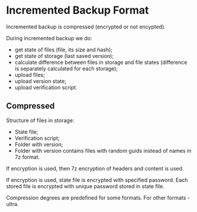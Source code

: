 # Incremented Backup Format

Incremented backup is compressed (encrypted or not encypted).

During incremented backup we do:
- get state of files (file, its size and hash);
- get state of storage (last saved version);
- calculate difference between files in storage and file states (difference is separately calculated for each storage);
- upload files;
- upload version state;
- upload verification script.

## Compressed

Structure of files in storage:
- State file;
- Verification script;
- Folder with version;
- Folder with version contains files with random guids instead of names in 7z format.

If encryption is used, then 7z encryption of headers and content is used.

If encryption is used, state file is encrypted with specified password. Each stored file is encrypted with unique password stored in state file.

Compression degrees are predefined for some formats. For other formats - ultra.